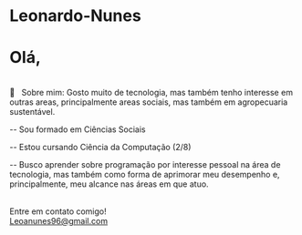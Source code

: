 # Leonardo-Nunes

# Olá,
 <br/> 💬  &nbsp; Sobre mim: Gosto muito de tecnologia, mas também tenho interesse em outras areas, principalmente areas sociais, mas também em agropecuaria sustentável.

<p> -- Sou formado em Ciências Sociais </p>
<p> -- Estou cursando Ciência da Computação (2/8) </p>
<p>-- Busco aprender sobre programação por interesse pessoal na área de tecnologia, mas também como forma de aprimorar meu desempenho e, principalmente, meu alcance nas áreas em que atuo. </p>

<br/>Entre em contato comigo!
<br/> Leoanunes96@gmail.com
